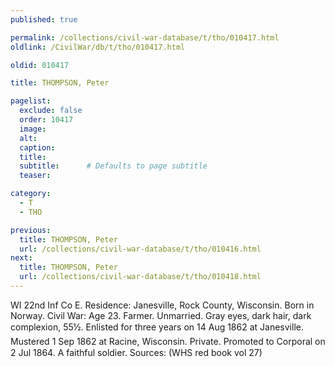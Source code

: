 ```yaml
---
published: true

permalink: /collections/civil-war-database/t/tho/010417.html
oldlink: /CivilWar/db/t/tho/010417.html

oldid: 010417

title: THOMPSON, Peter

pagelist:
  exclude: false
  order: 10417
  image: 
  alt:
  caption:
  title:
  subtitle:      # Defaults to page subtitle
  teaser:

category: 
  - T 
  - THO

previous:
  title: THOMPSON, Peter
  url: /collections/civil-war-database/t/tho/010416.html  
next:
  title: THOMPSON, Peter
  url: /collections/civil-war-database/t/tho/010418.html   
---
```

WI 22nd Inf Co E. Residence: Janesville, Rock County, Wisconsin. Born in Norway. Civil War: Age 23. Farmer. Unmarried. Gray eyes, dark hair, dark complexion, 5&#146;5&frac12;&#148;. Enlisted for three years on 14 Aug 1862 at Janesville. Mustered 1 Sep 1862 at Racine, Wisconsin. Private. Promoted to Corporal on 2 Jul 1864. &#147;A faithful soldier.&#148; Sources: (WHS red book vol 27)